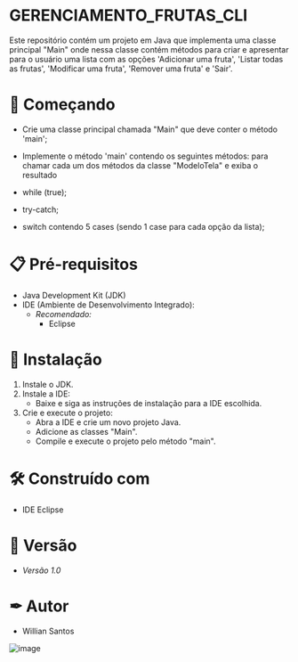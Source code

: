 # GERENCIAMENTO_FRUTAS_CLI

Este repositório contém um projeto em Java que implementa uma classe principal "Main" onde nessa classe contém métodos para criar e apresentar para o usuário uma lista com as opções 'Adicionar uma fruta', 'Listar todas as frutas', 'Modificar uma fruta', 'Remover uma fruta' e 'Sair'.  

# 🚀 Começando  

- Crie uma classe principal chamada "Main" que deve conter o método 'main';

- Implemente o método 'main' contendo os seguintes métodos: para chamar cada um dos métodos da classe "ModeloTela" e exiba o resultado

- while (true); 
- try-catch;
- switch contendo 5 cases (sendo 1 case para cada opção da lista);

# 📋 Pré-requisitos
- Java Development Kit (JDK)
- IDE (Ambiente de Desenvolvimento Integrado):
  - *Recomendado:*
     - Eclipse

# 🔧 Instalação  

1. Instale o JDK.
2. Instale a IDE:
   - Baixe e siga as instruções de instalação para a IDE escolhida.
3. Crie e execute o projeto:
   - Abra a IDE e crie um novo projeto Java.
   - Adicione as classes "Main".
   - Compile e execute o projeto pelo método "main".
   
# 🛠 Construído com   

- IDE Eclipse

# 📌 Versão  

- *Versão 1.0*

# ✒ Autor  

- Willian Santos

![image](https://github.com/user-attachments/assets/f7f06fb6-9e43-4671-a9f7-7c6fe277fc45)

